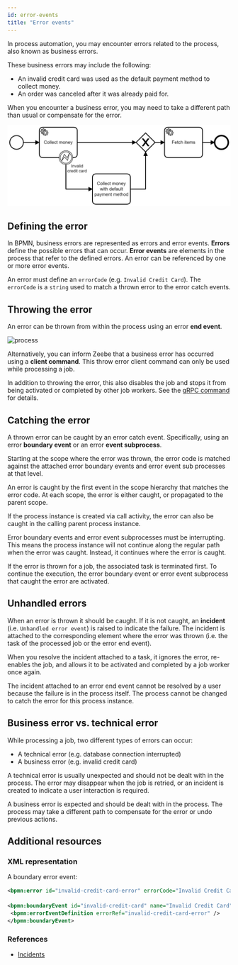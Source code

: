 ```yaml
---
id: error-events
title: "Error events"
---
```


In process automation, you may encounter errors related to the process, also known as business errors. 

These business errors may include the following:

- An invalid credit card was used as the default payment method to collect money.
- An order was canceled after it was already paid for.

When you encounter a business error, you may need to take a different path than usual or compensate for the error.

![process](assets/error-events.png)

## Defining the error

In BPMN, business errors are represented as errors and error events. **Errors** define the possible errors that can occur. **Error events** are elements in the process that refer to the defined errors. An error can be referenced by one or more error events.

An error must define an `errorCode` (e.g. `Invalid Credit Card`). The `errorCode` is a `string` used to match a thrown error to the error catch events.

## Throwing the error

An error can be thrown from within the process using an error **end event**.

![process](assets/error-throw-events.png)

Alternatively, you can inform Zeebe that a business error has occurred using a **client command**. This throw error client command can only be used while processing a job.

In addition to throwing the error, this also disables the job and stops it from being activated or completed by other job workers. See the [gRPC command](/reference/grpc.md#throwerror-rpc) for details.

## Catching the error

A thrown error can be caught by an error catch event. Specifically, using an error **boundary event** or an error **event subprocess**.

Starting at the scope where the error was thrown, the error code is matched against the attached error boundary events and error event sub processes at that level.

An error is caught by the first event in the scope hierarchy that matches the error code. At each scope, the error is either caught, or propagated to the parent scope.

If the process instance is created via call activity, the error can also be caught in the calling parent process instance.

Error boundary events and error event subprocesses must be interrupting. This means the process instance will not continue along the regular path when the error was caught. Instead, it continues where the error is caught.

If the error is thrown for a job, the associated task is terminated first. To continue the execution, the error boundary event or error event subprocess that caught the error are activated.

## Unhandled errors

When an error is thrown it should be caught. If it is not caught, an **incident** (i.e. `Unhandled error event`) is raised to indicate the failure. The incident is attached to the corresponding element where the error was thrown (i.e. the task of the processed job or the error end event).

When you resolve the incident attached to a task, it ignores the error, re-enables the job, and allows it to be activated and completed by a job worker once again.

The incident attached to an error end event cannot be resolved by a user because the failure is in the process itself. The process cannot be changed to catch the error for this process instance.

## Business error vs. technical error

While processing a job, two different types of errors can occur:

- A technical error (e.g. database connection interrupted)
- A business error (e.g. invalid credit card)

A technical error is usually unexpected and should not be dealt with in the process. The error may disappear when the job is retried, or an incident is created to indicate a user interaction is required.

A business error is expected and should be dealt with in the process. The process may take a different path to compensate for the error or undo previous actions.

## Additional resources

 ### XML representation
 
A boundary error event:

```xml
<bpmn:error id="invalid-credit-card-error" errorCode="Invalid Credit Card" />

<bpmn:boundaryEvent id="invalid-credit-card" name="Invalid Credit Card" attachedToRef="collect-money">
 <bpmn:errorEventDefinition errorRef="invalid-credit-card-error" />
</bpmn:boundaryEvent>

```

### References

- [Incidents](/components/concepts/incidents.md)
